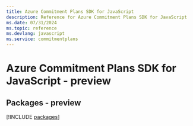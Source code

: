 ```yaml
---
title: Azure Commitment Plans SDK for JavaScript
description: Reference for Azure Commitment Plans SDK for JavaScript
ms.date: 07/31/2024
ms.topic: reference
ms.devlang: javascript
ms.service: commitmentplans
---
```

# Azure Commitment Plans SDK for JavaScript - preview
## Packages - preview
[!INCLUDE [packages](commitment-plans-index.md)]